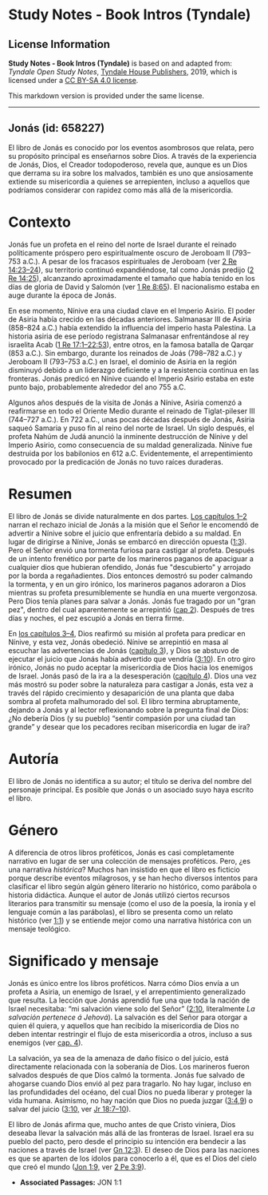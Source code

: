 # Study Notes - Book Intros (Tyndale)

## License Information

**Study Notes - Book Intros (Tyndale)** is based on and adapted from: _Tyndale Open Study Notes_, [Tyndale House Publishers](https://tyndaleopenresources.com/), 2019, which is licensed under a [CC BY-SA 4.0 license](https://creativecommons.org/licenses/by-sa/4.0/legalcode.en).

This markdown version is provided under the same license.



--------------------------------

## Jonás (id: 658227)

El libro de Jonás es conocido por los eventos asombrosos que relata, pero su propósito principal es enseñarnos sobre Dios. A través de la experiencia de Jonás, Dios, el Creador todopoderoso, revela que, aunque es un Dios que derrama su ira sobre los malvados, también es uno que ansiosamente extiende su misericordia a quienes se arrepienten, incluso a aquellos que podríamos considerar con rapidez como más allá de la misericordia.

Contexto
========

Jonás fue un profeta en el reino del norte de Israel durante el reinado políticamente próspero pero espiritualmente oscuro de Jeroboam II (793–753 a.C.). A pesar de los fracasos espirituales de Jeroboam (ver [2 Re 14:23–24](https://ref.ly/2Kgs14:23-2Kgs14:24)), su territorio continuó expandiéndose, tal como Jonás predijo ([2 Re 14:25](https://ref.ly/2Kgs14:25)), alcanzando aproximadamente el tamaño que había tenido en los días de gloria de David y Salomón (ver [1 Re 8:65](https://ref.ly/1Kgs8:65)). El nacionalismo estaba en auge durante la época de Jonás.

En ese momento, Nínive era una ciudad clave en el Imperio Asirio. El poder de Asiria había crecido en las décadas anteriores. Salmanasar III de Asiria (858–824 a.C.) había extendido la influencia del imperio hasta Palestina. La historia asiria de ese período registrana Salmanasar enfrentándose al rey israelita Acab ([1 Re 17:1–22:53](https://ref.ly/1Kgs17:1-1Kgs22:53)), entre otros, en la famosa batalla de Qarqar (853 a.C.). Sin embargo, durante los reinados de Joás (798–782 a.C.) y Jeroboam II (793–753 a.C.) en Israel, el dominio de Asiria en la región disminuyó debido a un liderazgo deficiente y a la resistencia continua en las fronteras. Jonás predicó en Nínive cuando el Imperio Asirio estaba en este punto bajo, probablemente alrededor del ano 755 a.C.

Algunos años después de la visita de Jonás a Nínive, Asiria comenzó a reafirmarse en todo el Oriente Medio durante el reinado de Tiglat\-pileser III (744–727 a.C.). En 722 a.C., unas pocas décadas después de Jonás, Asiria saqueó Samaria y puso fin al reino del norte de Israel. Un siglo después, el profeta Nahúm de Judá anunció la inminente destrucción de Nínive y del Imperio Asirio, como consecuencia de su maldad generalizada. Nínive fue destruida por los babilonios en 612 a.C. Evidentemente, el arrepentimiento provocado por la predicación de Jonás no tuvo raíces duraderas.

Resumen
=======

El libro de Jonás se divide naturalmente en dos partes. [Los capítulos 1–2](https://ref.ly/Jonah1:1-Jonah2:10) narran el rechazo inicial de Jonás a la misión que el Señor le encomendó de advertir a Nínive sobre el juicio que enfrentaría debido a su maldad. En lugar de dirigirse a Nínive, Jonás se embarcó en dirección opuesta ([1:3](https://ref.ly/Jonah1:3)). Pero el Señor envió una tormenta furiosa para castigar al profeta. Después de un intento frenético por parte de los marineros paganos de apaciguar a cualquier dios que hubieran ofendido, Jonás fue "descubierto" y arrojado por la borda a regañadientes. Dios entonces demostró su poder calmando la tormenta, y en un giro irónico, los marineros paganos adoraron a Dios mientras su profeta presumiblemente se hundía en una muerte vergonzosa. Pero Dios tenía planes para salvar a Jonás. Jonás fue tragado por un "gran pez", dentro del cual aparentemente se arrepintió ([cap 2](https://ref.ly/Jonah2:1-Jonah2:10)). Después de tres días y noches, el pez escupió a Jonás en tierra firme.

En [los capítulos 3–4](https://ref.ly/Jonah3:1-Jonah4:11), Dios reafirmó su misión al profeta para predicar en Nínive, y esta vez, Jonás obedeció. Nínive se arrepintió en masa al escuchar las advertencias de Jonás ([capítulo 3](https://ref.ly/Jonah3:1-Jonah3:10)), y Dios se abstuvo de ejecutar el juicio que Jonás había advertido que vendría ([3:10](https://ref.ly/Jonah3:10)). En otro giro irónico, Jonás no pudo aceptar la misericordia de Dios hacia los enemigos de Israel. Jonás pasó de la ira a la desesperación ([capítulo 4](https://ref.ly/Jonah4:1-Jonah4:11)). Dios una vez más mostró su poder sobre la naturaleza para castigar a Jonás, esta vez a través del rápido crecimiento y desaparición de una planta que daba sombra al profeta malhumorado del sol. El libro termina abruptamente, dejando a Jonás y al lector reflexionando sobre la pregunta final de Dios: ¿No debería Dios (y su pueblo) “sentir compasión por una ciudad tan grande” y desear que los pecadores reciban misericordia en lugar de ira?

Autoría
=======

El libro de Jonás no identifica a su autor; el título se deriva del nombre del personaje principal. Es posible que Jonás o un asociado suyo haya escrito el libro.

Género
======

A diferencia de otros libros proféticos, Jonás es casi completamente narrativo en lugar de ser una colección de mensajes proféticos. Pero, ¿es una narrativa *histórica*? Muchos han insistido en que el libro es ficticio porque describe eventos milagrosos, y se han hecho diversos intentos para clasificar el libro según algún género literario no histórico, como parábola o historia didáctica. Aunque el autor de Jonás utilizó ciertos recursos literarios para transmitir su mensaje (como el uso de la poesía, la ironía y el lenguaje común a las parábolas), el libro se presenta como un relato histórico (ver [1:1](https://ref.ly/Jonah1:1)) y se entiende mejor como una narrativa histórica con un mensaje teológico.

Significado y mensaje
=====================

Jonás es único entre los libros proféticos. Narra cómo Dios envía a un profeta a Asiria, un enemigo de Israel, y el arrepentimiento generalizado que resulta. La lección que Jonás aprendió fue una que toda la nación de Israel necesitaba: “mi salvación viene solo del Señor” ([2:10](https://ref.ly/Jonah2:9), literalmente *La salvación pertenece á Jehová*). La salvación es del Señor para otorgar a quien él quiera, y aquellos que han recibido la misericordia de Dios no deben intentar restringir el flujo de esta misericordia a otros, incluso a sus enemigos (ver [cap. 4](https://ref.ly/Jonah4:1-Jonah4:11)).

La salvación, ya sea de la amenaza de daño físico o del juicio, está directamente relacionada con la soberanía de Dios. Los marineros fueron salvados después de que Dios calmó la tormenta. Jonás fue salvado de ahogarse cuando Dios envió al pez para tragarlo. No hay lugar, incluso en las profundidades del océano, del cual Dios no pueda liberar y proteger la vida humana. Asimismo, no hay nación que Dios no pueda juzgar ([3:4](https://ref.ly/Jonah3:4),[9](https://ref.ly/Jonah3:9)) o salvar del juicio ([3:10,](https://ref.ly/Jonah3:10) ver [Jr 18:7–10](https://ref.ly/Jer18:7-Jer18:10)).

El libro de Jonás afirma que, mucho antes de que Cristo viniera, Dios deseaba llevar la salvación más allá de las fronteras de Israel. Israel era su pueblo del pacto, pero desde el principio su intención era bendecir a las naciones a través de Israel (ver [Gn 12:3](https://ref.ly/Gen12:3)). El deseo de Dios para las naciones es que se aparten de los ídolos para conocerlo a él, que es el Dios del cielo que creó el mundo ([Jon 1:9,](https://ref.ly/Jonah1:9) ver [2 Pe 3:9](https://ref.ly/2Pet3:9)).

* **Associated Passages:** JON 1:1

